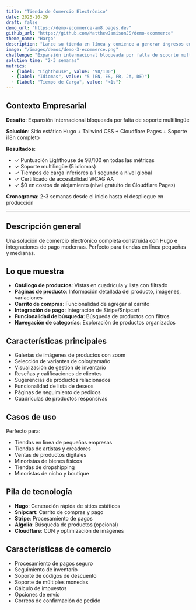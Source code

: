 ```yaml
---
title: "Tienda de Comercio Electrónico"
date: 2025-10-29
draft: false
demo_url: "https://demo-ecommerce-am8.pages.dev"
github_url: "https://github.com/MatthewJamisonJS/demo-ecommerce"
theme_name: "Hargo"
description: "Lance su tienda en línea y comience a generar ingresos en semanas, no meses. Exhibiciones profesionales de productos, flujos de pago sin fricciones y experiencias de compra optimizadas para móviles maximizan conversiones y reducen el abandono del carrito en 5 idiomas."
image: "/images/demos/demo-3-ecommerce.png"
challenge: "Expansión internacional bloqueada por falta de soporte multilingüe"
solution_time: "2-3 semanas"
metrics:
  - {label: "Lighthouse", value: "98/100"}
  - {label: "Idiomas", value: "5 (EN, ES, FR, JA, DE)"}
  - {label: "Tiempo de Carga", value: "<1s"}
---
```


## Contexto Empresarial

**Desafío**: Expansión internacional bloqueada por falta de soporte multilingüe

**Solución**: Sitio estático Hugo + Tailwind CSS + Cloudflare Pages + Soporte i18n completo

**Resultados**:
- ✓ Puntuación Lighthouse de 98/100 en todas las métricas
- ✓ Soporte multilingüe (5 idiomas)
- ✓ Tiempos de carga inferiores a 1 segundo a nivel global
- ✓ Certificado de accesibilidad WCAG AA
- ✓ $0 en costos de alojamiento (nivel gratuito de Cloudflare Pages)

**Cronograma**: 2-3 semanas desde el inicio hasta el despliegue en producción

---

## Descripción general

Una solución de comercio electrónico completa construida con Hugo e integraciones de pago modernas. Perfecto para tiendas en línea pequeñas y medianas.

## Lo que muestra

- **Catálogo de productos**: Vistas en cuadrícula y lista con filtrado
- **Páginas de producto**: Información detallada del producto, imágenes, variaciones
- **Carrito de compras**: Funcionalidad de agregar al carrito
- **Integración de pago**: Integración de Stripe/Snipcart
- **Funcionalidad de búsqueda**: Búsqueda de productos con filtros
- **Navegación de categorías**: Exploración de productos organizados

## Características principales

- Galerías de imágenes de productos con zoom
- Selección de variantes de color/tamaño
- Visualización de gestión de inventario
- Reseñas y calificaciones de clientes
- Sugerencias de productos relacionados
- Funcionalidad de lista de deseos
- Páginas de seguimiento de pedidos
- Cuadrículas de productos responsivas

## Casos de uso

Perfecto para:
- Tiendas en línea de pequeñas empresas
- Tiendas de artistas y creadores
- Ventas de productos digitales
- Minoristas de bienes físicos
- Tiendas de dropshipping
- Minoristas de nicho y boutique

## Pila de tecnología

- **Hugo**: Generación rápida de sitios estáticos
- **Snipcart**: Carrito de compras y pago
- **Stripe**: Procesamiento de pagos
- **Algolia**: Búsqueda de productos (opcional)
- **Cloudflare**: CDN y optimización de imágenes

## Características de comercio

- Procesamiento de pagos seguro
- Seguimiento de inventario
- Soporte de códigos de descuento
- Soporte de múltiples monedas
- Cálculo de impuestos
- Opciones de envío
- Correos de confirmación de pedido
